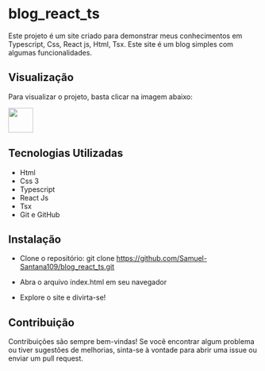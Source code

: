 # blog_react_ts

<p> Este projeto é um site criado para demonstrar meus conhecimentos em Typescript, Css, React js, Html, Tsx.
    Este site é um blog simples com algumas funcionalidades.
</p>

## Visualização

<p>Para visualizar o projeto, basta clicar na imagem abaixo: </p>

 <a href="https://samuel-santana109.github.io/blog_react_ts" target="_blank">
 <img src="https://diagrams.mingrammer.com/img/resources/programming/framework/react.png" width="50" height="50" target="_blank">
 </a>

 

 ## Tecnologias Utilizadas

 - Html 
 - Css 3
 - Typescript 
 - React Js
 - Tsx
 - Git e GitHub 
 

 ## Instalação 

 - Clone o repositório: git clone https://github.com/Samuel-Santana109/blog_react_ts.git

 - Abra o arquivo index.html em seu navegador

 - Explore o site e divirta-se!

## Contribuição 

<p> Contribuições são sempre bem-vindas! Se você encontrar algum problema ou tiver sugestões de melhorias, sinta-se à vontade para abrir uma issue ou enviar um pull request.  </p>

